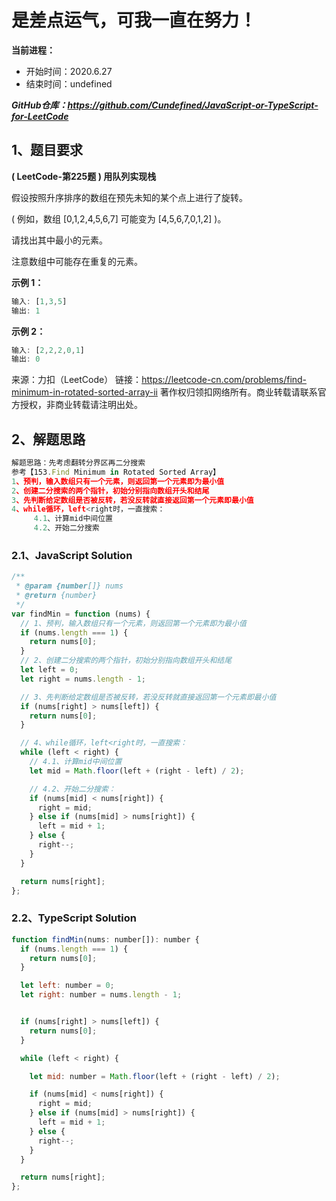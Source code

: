 ﻿# 是差点运气，可我一直在努力！
**当前进程：**

 - 开始时间：2020.6.27 
 - 结束时间：undefined

***GitHub仓库：https://github.com/Cundefined/JavaScript-or-TypeScript-for-LeetCode***



## 1、题目要求
**( LeetCode-第225题 )  用队列实现栈**
       
假设按照升序排序的数组在预先未知的某个点上进行了旋转。

( 例如，数组 [0,1,2,4,5,6,7] 可能变为 [4,5,6,7,0,1,2] )。

请找出其中最小的元素。

注意数组中可能存在重复的元素。



**示例 1：**
```typescript
输入: [1,3,5]
输出: 1
```
**示例 2：**
```typescript
输入: [2,2,2,0,1]
输出: 0
```

来源：力扣（LeetCode）
链接：https://leetcode-cn.com/problems/find-minimum-in-rotated-sorted-array-ii
著作权归领扣网络所有。商业转载请联系官方授权，非商业转载请注明出处。

## 2、解题思路
```javascript
解题思路：先考虑翻转分界区再二分搜索
参考【153.Find Minimum in Rotated Sorted Array】
1、预判，输入数组只有一个元素，则返回第一个元素即为最小值
2、创建二分搜索的两个指针，初始分别指向数组开头和结尾
3、先判断给定数组是否被反转，若没反转就直接返回第一个元素即最小值
4、while循环，left<right时，一直搜索：
     4.1、计算mid中间位置
     4.2、开始二分搜索
```


### 2.1、JavaScript Solution

```javascript
/**
 * @param {number[]} nums
 * @return {number}
 */
var findMin = function (nums) {
  // 1、预判，输入数组只有一个元素，则返回第一个元素即为最小值
  if (nums.length === 1) {
    return nums[0];
  }
  // 2、创建二分搜索的两个指针，初始分别指向数组开头和结尾
  let left = 0;
  let right = nums.length - 1;

  // 3、先判断给定数组是否被反转，若没反转就直接返回第一个元素即最小值
  if (nums[right] > nums[left]) {
    return nums[0];
  }

  // 4、while循环，left<right时，一直搜索：
  while (left < right) {
    // 4.1、计算mid中间位置
    let mid = Math.floor(left + (right - left) / 2);

    // 4.2、开始二分搜索：
    if (nums[mid] < nums[right]) {
      right = mid;
    } else if (nums[mid] > nums[right]) {
      left = mid + 1;
    } else {
      right--;
    }
  }

  return nums[right];
};

```

### 2.2、TypeScript Solution

```javascript
function findMin(nums: number[]): number {
  if (nums.length === 1) {
    return nums[0];
  }

  let left: number = 0;
  let right: number = nums.length - 1;


  if (nums[right] > nums[left]) {
    return nums[0];
  }

  while (left < right) {

    let mid: number = Math.floor(left + (right - left) / 2);

    if (nums[mid] < nums[right]) {
      right = mid;
    } else if (nums[mid] > nums[right]) {
      left = mid + 1;
    } else {
      right--;
    }
  }

  return nums[right];
};
```

